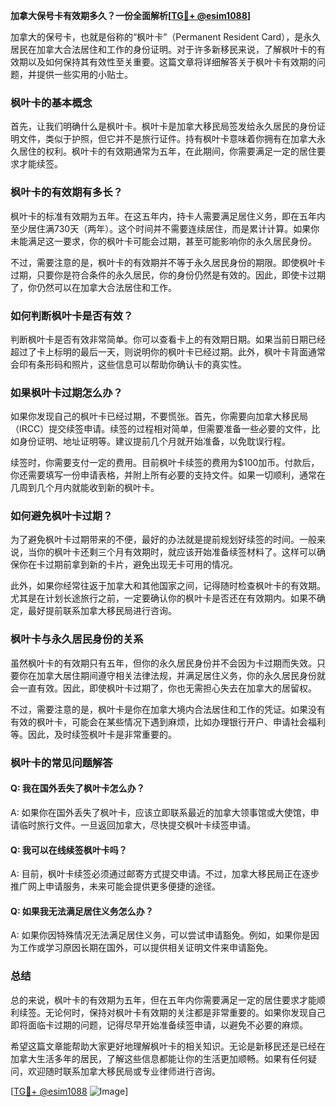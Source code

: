 **加拿大保号卡有效期多久？一份全面解析[[TG💪+ @esim1088](https://t.me/s/esim1088)]**

加拿大的保号卡，也就是俗称的“枫叶卡”（Permanent Resident Card），是永久居民在加拿大合法居住和工作的身份证明。对于许多新移民来说，了解枫叶卡的有效期以及如何保持其有效性至关重要。这篇文章将详细解答关于枫叶卡有效期的问题，并提供一些实用的小贴士。

### 枫叶卡的基本概念

首先，让我们明确什么是枫叶卡。枫叶卡是加拿大移民局签发给永久居民的身份证明文件，类似于护照，但它并不是旅行证件。持有枫叶卡意味着你拥有在加拿大永久居住的权利。枫叶卡的有效期通常为五年，在此期间，你需要满足一定的居住要求才能续签。

### 枫叶卡的有效期有多长？

枫叶卡的标准有效期为五年。在这五年内，持卡人需要满足居住义务，即在五年内至少居住满730天（两年）。这个时间并不需要连续居住，而是累计计算。如果你未能满足这一要求，你的枫叶卡可能会过期，甚至可能影响你的永久居民身份。

不过，需要注意的是，枫叶卡的有效期并不等于永久居民身份的期限。即使枫叶卡过期，只要你是符合条件的永久居民，你的身份仍然是有效的。因此，即使卡过期了，你仍然可以在加拿大合法居住和工作。

### 如何判断枫叶卡是否有效？

判断枫叶卡是否有效非常简单。你可以查看卡上的有效期日期。如果当前日期已经超过了卡上标明的最后一天，则说明你的枫叶卡已经过期。此外，枫叶卡背面通常会印有条形码和照片，这些信息可以帮助你确认卡的真实性。

### 如果枫叶卡过期怎么办？

如果你发现自己的枫叶卡已经过期，不要慌张。首先，你需要向加拿大移民局（IRCC）提交续签申请。续签的过程相对简单，但需要准备一些必要的文件，比如身份证明、地址证明等。建议提前几个月就开始准备，以免耽误行程。

续签时，你需要支付一定的费用。目前枫叶卡续签的费用为$100加币。付款后，你还需要填写一份申请表格，并附上所有必要的支持文件。如果一切顺利，通常在几周到几个月内就能收到新的枫叶卡。

### 如何避免枫叶卡过期？

为了避免枫叶卡过期带来的不便，最好的办法就是提前规划好续签的时间。一般来说，当你的枫叶卡还剩三个月有效期时，就应该开始准备续签材料了。这样可以确保你在卡过期前拿到新的卡片，避免出现无卡可用的情况。

此外，如果你经常往返于加拿大和其他国家之间，记得随时检查枫叶卡的有效期。尤其是在计划长途旅行之前，一定要确认你的枫叶卡是否还在有效期内。如果不确定，最好提前联系加拿大移民局进行咨询。

### 枫叶卡与永久居民身份的关系

虽然枫叶卡的有效期只有五年，但你的永久居民身份并不会因为卡过期而失效。只要你在加拿大居住期间遵守相关法律法规，并满足居住义务，你的永久居民身份就会一直有效。因此，即使枫叶卡过期了，你也无需担心失去在加拿大的居留权。

不过，需要注意的是，枫叶卡是你在加拿大境内合法居住和工作的凭证。如果没有有效的枫叶卡，可能会在某些情况下遇到麻烦，比如办理银行开户、申请社会福利等。因此，及时续签枫叶卡是非常重要的。

### 枫叶卡的常见问题解答

#### Q: 我在国外丢失了枫叶卡怎么办？
A: 如果你在国外丢失了枫叶卡，应该立即联系最近的加拿大领事馆或大使馆，申请临时旅行文件。一旦返回加拿大，尽快提交枫叶卡续签申请。

#### Q: 我可以在线续签枫叶卡吗？
A: 目前，枫叶卡续签必须通过邮寄方式提交申请。不过，加拿大移民局正在逐步推广网上申请服务，未来可能会提供更多便捷的途径。

#### Q: 如果我无法满足居住义务怎么办？
A: 如果你因特殊情况无法满足居住义务，可以尝试申请豁免。例如，如果你是因为工作或学习原因长期在国外，可以提供相关证明文件来申请豁免。

### 总结

总的来说，枫叶卡的有效期为五年，但在五年内你需要满足一定的居住要求才能顺利续签。无论何时，保持对枫叶卡有效期的关注都是非常重要的。如果你发现自己即将面临卡过期的问题，记得尽早开始准备续签申请，以避免不必要的麻烦。

希望这篇文章能帮助大家更好地理解枫叶卡的相关知识。无论是新移民还是已经在加拿大生活多年的居民，了解这些信息都能让你的生活更加顺畅。如果有任何疑问，欢迎随时联系加拿大移民局或专业律师进行咨询。

[[TG💪+ @esim1088](https://t.me/s/esim1088) ![Image](https://i.postimg.cc/4NQfJmqS/Snipaste-2025-05-13-00-14-12.png)]